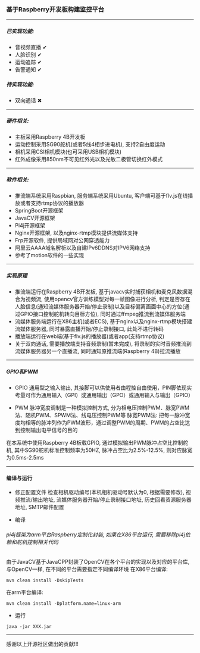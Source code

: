 ### 基于Raspberry开发板构建监控平台

---

##### 已实现功能: 
- 音视频直播  ✔
- 人脸识别  ✔
- 运动追踪  ✔
- 告警通知  ✔

##### 待实现功能:
- 双向通话  ✖

---

##### 硬件相关: 
- 主板采用Raspberry 4B开发板
- 运动控制采用SG90舵机(或者5线4相步进电机), 支持2自由度运动
- 相机采用CSI相机模块(也可采用USB相机模块)
- 红外成像采用850nm不可见红外光以及光敏二极管切换红外模式

---

##### 软件相关:
- 推流端系统采用Raspbian, 服务端系统采用Ubuntu, 客户端可基于flv.js在线播放或者支持rtmp协议的播放器
- SpringBoot开源框架
- JavaCV开源框架
- Pi4j开源框架
- Nginx开源框架, 以及nginx-rtmp模块提供流媒体支持
- Frp开源软件, 提供局域网对公网穿透能力
- 阿里云AAAA域名解析以及自建IPv6DDNS对IPV6网络支持
- 参考了motion软件的一些实现

---

##### 实现原理
- 推流端运行在Raspberry 4B开发板, 基于javacv实时捕获相机和麦克风数据混合为视频流, 使用opencv官方训练模型对每一帧图像进行分析, 判定是否存在人脸信息(通知流媒体服务器开始/停止录制)以及目标偏离画面中心的方位(通过GPIO接口控制舵机转向目标方位), 同时通过ffmpeg推流到流媒体服务端
- 流媒体服务端运行在X86主机(或者ECS), 基于nginx以及nginx-rtmp模块搭建流媒体服务器, 同时暴露直播开始/停止录制接口, 此处不进行转码
- 播放端运行在web端(基于flv.js的播放器)或者app(支持rtmp协议)
- 关于双向通话, 需要播放端支持音频录制(暂未完成), 将录制的实时音频推流到流媒体服务器另一个直播流, 同时通知原推流端(Raspberry 4B)拉流播放

---

##### GPIO和PWM
- GPIO
通用型之输入输出, 其接脚可以供使用者由程控自由使用，PIN脚依现实考量可作为通用输入（GPI）或通用输出（GPO）或通用输入与输出（GPIO）

- PWM
脉冲宽度调制是一种模拟控制方式, 分为相电压控制PWM、脉宽PWM法、随机PWM、SPWM法、线电压控制PWM等
脉宽PWM法: 把每一脉冲宽度均相等的脉冲列作为PWM波形，通过调整PWM的周期、PWM的占空比达到控制输出电平信号的目的

在本系统中使用Raspberry 4B板载GPIO, 通过模拟输出PWM脉冲占空比控制舵机, 其中SG90舵机标准控制频率为50HZ, 脉冲占空比为2.5%-12.5%, 则对应脉宽为0.5ms-2.5ms

---

#### 编译与运行
- 修正配置文件
检查相机驱动编号(本机相机驱动号默认为0, 根据需要修改), 视频推流/输出地址, 流媒体服务器开始/停止录制接口地址, 历史回看资源服务器地址, SMTP邮件配置 

- 编译
###### pi4j框架为arm平台Raspberry定制化封装, 如果在X86平台运行, 需要移除pi4j依赖和舵机控制相关代码
由于JavaCV基于JavaCPP封装了OpenCV在各个平台的实现以及对应的平台库, 与OpenCV一样, 在不同的平台需要指定不同编译环境
在X86平台编译: 
```shell
mvn clean install -DskipTests
```
在arm平台编译:
```shell
mvn clean install -Dplatform.name=linux-arm
```

- 运行
```shell
java -jar XXX.jar
```

---
感谢以上开源社区做出的贡献!!!
